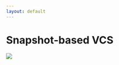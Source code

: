 ```yaml
---
layout: default
---
```


# Snapshot-based VCS

<img src="/images/snapshot-based-vcs.png">

<style>
img {
    max-height: 70%;
    margin: auto;
}
</style>
